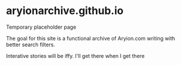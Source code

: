 # aryionarchive.github.io

Temporary placeholder page

The goal for this site is a functional archive of Aryion.com writing with better search filters.

Interative stories will be iffy. I'll get there when I get there
